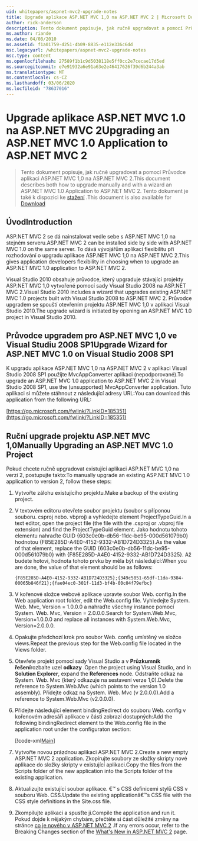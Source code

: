 ```yaml
---
uid: whitepapers/aspnet-mvc2-upgrade-notes
title: Upgrade aplikace ASP.NET MVC 1,0 na ASP.NET MVC 2 | Microsoft Docs
author: rick-anderson
description: Tento dokument popisuje, jak ručně upgradovat a pomocí Průvodce aplikaci ASP.NET MVC 1,0 na ASP.NET MVC 2. Tento dokument je také k dispozici pro d...
ms.author: riande
ms.date: 04/08/2010
ms.assetid: f1a01759-d251-4b09-8835-e112e336c6dd
msc.legacyurl: /whitepapers/aspnet-mvc2-upgrade-notes
msc.type: content
ms.openlocfilehash: 27589f1b1c9d5038118e5ff0cc2e7cecae17d5ed
ms.sourcegitcommit: e7e91932a6e91a63e2e46417626f39d6b244a3ab
ms.translationtype: MT
ms.contentlocale: cs-CZ
ms.lasthandoff: 03/06/2020
ms.locfileid: "78637016"
---
```

# <a name="upgrading-an-aspnet-mvc-10-application-to-aspnet-mvc-2"></a><span data-ttu-id="e482d-104">Upgrade aplikace ASP.NET MVC 1.0 na ASP.NET MVC 2</span><span class="sxs-lookup"><span data-stu-id="e482d-104">Upgrading an ASP.NET MVC 1.0 Application to ASP.NET MVC 2</span></span>

> <span data-ttu-id="e482d-105">Tento dokument popisuje, jak ručně upgradovat a pomocí Průvodce aplikaci ASP.NET MVC 1,0 na ASP.NET MVC 2.</span><span class="sxs-lookup"><span data-stu-id="e482d-105">This document describes both how to upgrade manually and with a wizard an ASP.NET MVC 1.0 Application to ASP.NET MVC 2.</span></span> <span data-ttu-id="e482d-106">Tento dokument je také k dispozici ke [stažení](https://download.microsoft.com/download/F/1/6/F16F9AF9-8EF4-4845-BC97-639791D5699C/MVC2-Upgrade-Notes.pdf) .</span><span class="sxs-lookup"><span data-stu-id="e482d-106">This document is also available for [Download](https://download.microsoft.com/download/F/1/6/F16F9AF9-8EF4-4845-BC97-639791D5699C/MVC2-Upgrade-Notes.pdf)</span></span>

## <a name="introduction"></a><span data-ttu-id="e482d-107">Úvod</span><span class="sxs-lookup"><span data-stu-id="e482d-107">Introduction</span></span>

<span data-ttu-id="e482d-108">ASP.NET MVC 2 se dá nainstalovat vedle sebe s ASP.NET MVC 1,0 na stejném serveru.</span><span class="sxs-lookup"><span data-stu-id="e482d-108">ASP.NET MVC 2 can be installed side by side with ASP.NET MVC 1.0 on the same server.</span></span> <span data-ttu-id="e482d-109">To dává vývojářům aplikací flexibilitu při rozhodování o upgradu aplikace ASP.NET MVC 1,0 na ASP.NET MVC 2.</span><span class="sxs-lookup"><span data-stu-id="e482d-109">This gives application developers flexibility in choosing when to upgrade an ASP.NET MVC 1.0 application to ASP.NET MVC 2.</span></span>

<span data-ttu-id="e482d-110">Visual Studio 2010 obsahuje průvodce, který upgraduje stávající projekty ASP.NET MVC 1,0 vytvořené pomocí sady Visual Studio 2008 na ASP.NET MVC 2.</span><span class="sxs-lookup"><span data-stu-id="e482d-110">Visual Studio 2010 includes a wizard that upgrades existing ASP.NET MVC 1.0 projects built with Visual Studio 2008 to ASP.NET MVC 2.</span></span> <span data-ttu-id="e482d-111">Průvodce upgradem se spouští otevřením projektu ASP.NET MVC 1,0 v aplikaci Visual Studio 2010.</span><span class="sxs-lookup"><span data-stu-id="e482d-111">The upgrade wizard is initiated by opening an ASP.NET MVC 1.0 project in Visual Studio 2010.</span></span>

## <a name="upgrade-wizard-for-aspnet-mvc-10-on-visual-studio-2008-sp1"></a><span data-ttu-id="e482d-112">Průvodce upgradem pro ASP.NET MVC 1,0 ve Visual Studiu 2008 SP1</span><span class="sxs-lookup"><span data-stu-id="e482d-112">Upgrade Wizard for ASP.NET MVC 1.0 on Visual Studio 2008 SP1</span></span>

<span data-ttu-id="e482d-113">K upgradu aplikace ASP.NET MVC 1,0 na ASP.NET MVC 2 v aplikaci Visual Studio 2008 SP1 použijte MvcAppConverter aplikaci (nepodporované).</span><span class="sxs-lookup"><span data-stu-id="e482d-113">To upgrade an ASP.NET MVC 1.0 application to ASP.NET MVC 2 in Visual Studio 2008 SP1, use the (unsupported) MvcAppConverter application.</span></span> <span data-ttu-id="e482d-114">Tuto aplikaci si můžete stáhnout z následující adresy URL:</span><span class="sxs-lookup"><span data-stu-id="e482d-114">You can download this application from the following URL:</span></span>

[https://go.microsoft.com/fwlink/?LinkID=185351](https://go.microsoft.com/fwlink/?LinkID=185351)

## <a name="manually-upgrading-an-aspnet-mvc-10-project"></a><span data-ttu-id="e482d-115">Ruční upgrade projektu ASP.NET MVC 1,0</span><span class="sxs-lookup"><span data-stu-id="e482d-115">Manually Upgrading an ASP.NET MVC 1.0 Project</span></span>

<span data-ttu-id="e482d-116">Pokud chcete ručně upgradovat existující aplikaci ASP.NET MVC 1,0 na verzi 2, postupujte takto:</span><span class="sxs-lookup"><span data-stu-id="e482d-116">To manually upgrade an existing ASP.NET MVC 1.0 application to version 2, follow these steps:</span></span>

1. <span data-ttu-id="e482d-117">Vytvořte zálohu existujícího projektu.</span><span class="sxs-lookup"><span data-stu-id="e482d-117">Make a backup of the existing project.</span></span>
2. <span data-ttu-id="e482d-118">V textovém editoru otevřete soubor projektu (soubor s příponou souboru. csproj nebo. vbproj) a vyhledejte element ProjectTypeGuid.</span><span class="sxs-lookup"><span data-stu-id="e482d-118">In a text editor, open the project file (the file with the .csproj or .vbproj file extension) and find the ProjectTypeGuid element.</span></span> <span data-ttu-id="e482d-119">Jako hodnotu tohoto elementu nahraďte GUID {603c0e0b-db56-11dc-be95-000d561079b0} hodnotou {F85E285D-A4E0-4152-9332-AB1D724D3325}.</span><span class="sxs-lookup"><span data-stu-id="e482d-119">As the value of that element, replace the GUID {603c0e0b-db56-11dc-be95-000d561079b0} with {F85E285D-A4E0-4152-9332-AB1D724D3325}.</span></span> <span data-ttu-id="e482d-120">Až budete hotovi, hodnota tohoto prvku by měla být následující:</span><span class="sxs-lookup"><span data-stu-id="e482d-120">When you are done, the value of that element should be as follows:</span></span> 

    `{F85E285D-A4E0-4152-9332-AB1D724D3325};{349c5851-65df-11da-9384-00065b846f21};{fae04ec0-301f-11d3-bf4b-00c04f79efbc}`
3. <span data-ttu-id="e482d-121">V kořenové složce webové aplikace upravte soubor Web. config.</span><span class="sxs-lookup"><span data-stu-id="e482d-121">In the Web application root folder, edit the Web.config file.</span></span> <span data-ttu-id="e482d-122">Vyhledejte System. Web. Mvc, Version = 1.0.0.0 a nahraďte všechny instance pomocí System. Web. Mvc, Version = 2.0.0.0.</span><span class="sxs-lookup"><span data-stu-id="e482d-122">Search for System.Web.Mvc, Version=1.0.0.0 and replace all instances with System.Web.Mvc, Version=2.0.0.0.</span></span>
4. <span data-ttu-id="e482d-123">Opakujte předchozí krok pro soubor Web. config umístěný ve složce views.</span><span class="sxs-lookup"><span data-stu-id="e482d-123">Repeat the previous step for the Web.config file located in the Views folder.</span></span>
5. <span data-ttu-id="e482d-124">Otevřete projekt pomocí sady Visual Studio a v **Průzkumník řešení**rozbalte uzel **odkazy** .</span><span class="sxs-lookup"><span data-stu-id="e482d-124">Open the project using Visual Studio, and in **Solution Explorer**, expand the **References** node.</span></span> <span data-ttu-id="e482d-125">Odstraňte odkaz na System. Web. Mvc (který odkazuje na sestavení verze 1,0).</span><span class="sxs-lookup"><span data-stu-id="e482d-125">Delete the reference to System.Web.Mvc (which points to the version 1.0 assembly).</span></span> <span data-ttu-id="e482d-126">Přidejte odkaz na System. Web. Mvc (v 2.0.0.0).</span><span class="sxs-lookup"><span data-stu-id="e482d-126">Add a reference to System.Web.Mvc (v2.0.0.0).</span></span>
6. <span data-ttu-id="e482d-127">Přidejte následující element bindingRedirect do souboru Web. config v kořenovém adresáři aplikace v části zobrazí dostupných:</span><span class="sxs-lookup"><span data-stu-id="e482d-127">Add the following bindingRedirect element to the Web.config file in the application root under the configuraton section:</span></span>   

    [!code-xml[Main](aspnet-mvc2-upgrade-notes/samples/sample1.xml)]
7. <span data-ttu-id="e482d-128">Vytvořte novou prázdnou aplikaci ASP.NET MVC 2.</span><span class="sxs-lookup"><span data-stu-id="e482d-128">Create a new empty ASP.NET MVC 2 application.</span></span> <span data-ttu-id="e482d-129">Zkopírujte soubory ze složky skripty nové aplikace do složky skripty v existující aplikaci.</span><span class="sxs-lookup"><span data-stu-id="e482d-129">Copy the files from the Scripts folder of the new application into the Scripts folder of the existing application.</span></span>
8. <span data-ttu-id="e482d-130">Aktualizujte existující soubor aplikace. €™ s CSS definicemi stylů CSS v souboru Web. CSS.</span><span class="sxs-lookup"><span data-stu-id="e482d-130">Update the existing applicationâ€™s CSS file with the CSS style definitions in the Site.css file.</span></span>
9. <span data-ttu-id="e482d-131">Zkompilujte aplikaci a spusťte ji.</span><span class="sxs-lookup"><span data-stu-id="e482d-131">Compile the application and run it.</span></span> <span data-ttu-id="e482d-132">Pokud dojde k nějakým chybám, přečtěte si část důležité změny na stránce [co je nového v ASP.NET MVC 2](https://go.microsoft.com/fwlink/?LinkID=185038) .</span><span class="sxs-lookup"><span data-stu-id="e482d-132">If any errors occur, refer to the Breaking Changes section of the [What's New in ASP.NET MVC 2](https://go.microsoft.com/fwlink/?LinkID=185038) page.</span></span>

